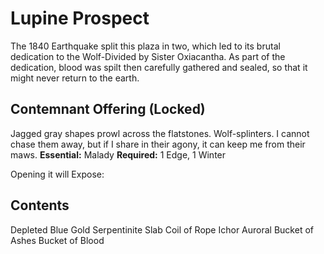 # Lupine Prospect
The 1840 Earthquake split this plaza in two, which led to its brutal dedication to the Wolf-Divided by Sister Oxiacantha. As part of the dedication, blood was spilt  then carefully gathered and sealed, so that it might never return to the earth. 
## Contemnant Offering (Locked)
Jagged gray shapes prowl across the flatstones. Wolf-splinters. I cannot chase them away, but if I share in their agony, it can keep me from their maws.
**Essential:** Malady
**Required:** 1 Edge, 1 Winter

Opening it will Expose:

## Contents
Depleted Blue Gold
Serpentinite Slab
Coil of Rope
Ichor Auroral
Bucket of Ashes
Bucket of Blood